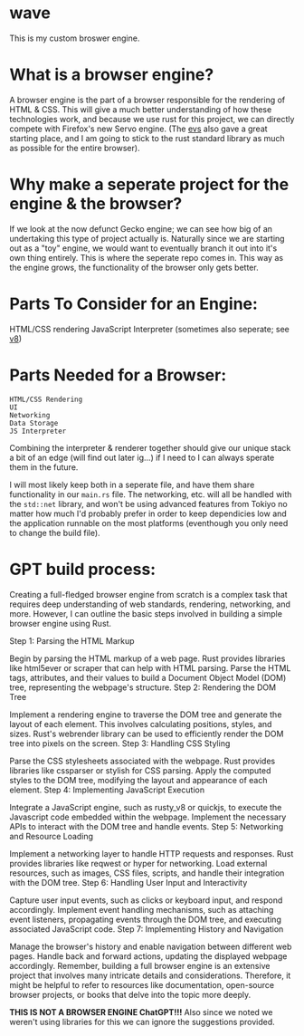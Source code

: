 # wave
This is my custom broswer engine.

# What is a browser engine?
A browser engine is the part of a browser responsible for the rendering of HTML & CSS. This will give a much better understanding of how these technologies work, and because we use rust for this project, we can directly compete with Firefox's new Servo engine. (The [evs](https://limpet.net/mbrubeck/2014/08/08/toy-layout-engine-1.html) also gave a great starting place, and I am going to stick to the rust standard library as much as possible for the entire browser).

# Why make a seperate project for the engine & the browser?
If we look at the now defunct Gecko engine; we can see how big of an undertaking this type of project actually is. Naturally since we are starting out as a "toy" engine, we would want to eventually branch it out into it's own thing entirely. This is where the seperate repo comes in. This way as the engine grows, the functionality of the browser only gets better.

# Parts To Consider for an Engine:
HTML/CSS rendering
JavaScript Interpreter (sometimes also seperate; see [v8](https://v8.dev/docs))

# Parts Needed for a Browser:
    HTML/CSS Rendering
    UI
    Networking
    Data Storage
    JS Interpreter

Combining the interpreter & renderer together should give our unique stack a bit of an edge (will find out later ig...) if I need to I can always sperate them in the future.

I will most likely keep both in a seperate file, and have them share functionality in our `main.rs` file. The networking, etc. will all be handled with the `std::net` library, and won't be using advanced features from Tokiyo no matter how much I'd probably prefer in order to keep dependicies low and the application runnable on the most platforms (eventhough you only need to change the build file).

# GPT build process:
Creating a full-fledged browser engine from scratch is a complex task that requires deep understanding of web standards, rendering, networking, and more. However, I can outline the basic steps involved in building a simple browser engine using Rust.

Step 1: Parsing the HTML Markup

Begin by parsing the HTML markup of a web page. Rust provides libraries like html5ever or scraper that can help with HTML parsing.
Parse the HTML tags, attributes, and their values to build a Document Object Model (DOM) tree, representing the webpage's structure.
Step 2: Rendering the DOM Tree

Implement a rendering engine to traverse the DOM tree and generate the layout of each element. This involves calculating positions, styles, and sizes.
Rust's webrender library can be used to efficiently render the DOM tree into pixels on the screen.
Step 3: Handling CSS Styling

Parse the CSS stylesheets associated with the webpage. Rust provides libraries like cssparser or stylish for CSS parsing.
Apply the computed styles to the DOM tree, modifying the layout and appearance of each element.
Step 4: Implementing JavaScript Execution

Integrate a JavaScript engine, such as rusty_v8 or quickjs, to execute the Javascript code embedded within the webpage.
Implement the necessary APIs to interact with the DOM tree and handle events.
Step 5: Networking and Resource Loading

Implement a networking layer to handle HTTP requests and responses. Rust provides libraries like reqwest or hyper for networking.
Load external resources, such as images, CSS files, scripts, and handle their integration with the DOM tree.
Step 6: Handling User Input and Interactivity

Capture user input events, such as clicks or keyboard input, and respond accordingly.
Implement event handling mechanisms, such as attaching event listeners, propagating events through the DOM tree, and executing associated JavaScript code.
Step 7: Implementing History and Navigation

Manage the browser's history and enable navigation between different web pages.
Handle back and forward actions, updating the displayed webpage accordingly.
Remember, building a full browser engine is an extensive project that involves many intricate details and considerations. Therefore, it might be helpful to refer to resources like documentation, open-source browser projects, or books that delve into the topic more deeply.

**THIS IS NOT A BROWSER ENGINE ChatGPT!!!** Also since we noted we weren't using libraries for this we can ignore the suggestions provided.